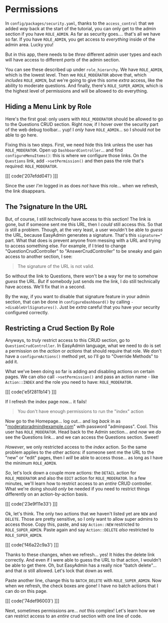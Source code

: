# Permissions

In `config/packages/security.yaml`, thanks to the `access_control` that we added
*way* back at the start of the tutorial, you can only get to the admin section
if you have `ROLE_ADMIN`. As far as security goes.... that's all we have so far. If
you have `ROLE_ADMIN`, you get access to *everything* inside of the admin area.
Lucky you!

But in this app, there needs to be *three* different admin user types and each will
have access to different *parts* of the admin section.

You can see these described up under `role_hierarchy`. We have `ROLE_ADMIN`,
which is the lowest level. Then we `ROLE_MODERATOR` above that, which *includes*
`ROLE_ADMIN`, but we're going to give this some *extra* access, like the
ability to moderate questions. And finally, there's `ROLE_SUPER_ADMIN`, which is
the highest level of permissions and will be allowed to do everything.

## Hiding a Menu Link by Role

Here's the first goal: only users with `ROLE_MODERATOR` should be allowed to go to
the Questions CRUD section. Right now, if I hover over the security part of the
web debug toolbar... yup! I *only* have `ROLE_ADMIN`... so I should *not* be
able to go here.

Fixing this is two steps. First, we need hide this link unless the user has
`ROLE_MODERATOR`. Open up `DashboardController`... and find
`configureMenuItems()`: this is where we configure those links. On the
`Questions` link, add `->setPermission()` and then pass the role that's required:
`ROLE_MODERATOR`.

[[[ code('207efdd041') ]]]

Since the user *I'm* logged in as does *not* have this role... when we refresh, the
link disappears.

## The ?signature In the URL

But, of course, I still *technically* have access to this section! The link is gone,
but if someone sent me this URL, then I *could* still access this. So that *is*
still a problem. Though, at the very least, a user wouldn't be able to *guess* the
URL, because EasyAdmin generates a signature. That's this `signature="` part. What
that does is prevent anyone from messing with a URL and trying to access something
else. For example, if I tried to change "QuestionCrudController" to
"AnswerCrudController" to be sneaky and gain access to another section, I see:

> The signature of the URL is not valid.

So without the link to Questions, there won't be a way for me to somehow *guess*
the URL. *But* if somebody just sends me the link, I do still technically have access.
We'll fix that in a second.

By the way, if you want to disable that signature feature in your admin section,
that can be done in `configureDashboard()` by calling `->disableUrlSignatures()`.
Just be *extra* careful that you have your security configured correctly.

## Restricting a Crud Section By Role

Anyways, to *truly* restrict access to this CRUD section, go to
`QuestionCrudController`. In EasyAdmin language, what we need to do is set a
permission on the *action* or *actions* that should require that role. We don't have
a `configureActions()` method yet, so I'll go to "Override Methods" to add it.

What we've been doing so far is adding and disabling actions on certain pages.
We can *also* call `->setPermission()` and pass an action name - like `Action::INDEX`
and the role you need to have: `ROLE_MODERATOR`.

[[[ code('e5f2811b14') ]]]

If I refresh the index page now... it fails!

> You don't have enough permissions to run the "index" action

Now go to the Homepage... log out... and log *back* in as
"moderatoradmin@example.com" with password "adminpass". Cool. This user has
`ROLE_MODERATOR`. Head back to the Admin section... and *now* we *do* see the
Questions link... and we can access the Questions section. Sweet!

*However*, we only restricted access to the *index* action. So the same problem
applies to the other actions: if someone sent me the URL to the "new" or "edit"
pages, then I *will* be able to access those... as long as I have the minimum
`ROLE_ADMIN`.

*So*, let's lock down a couple more actions: the `DETAIL` action for `ROLE_MODERATOR`
and also the `EDIT` action for `ROLE_MODERATOR`. In a few minutes, we'll learn
how to restrict access to an *entire* CRUD controller. What we're doing should
*only* be needed if you need to restrict things differently on an action-by-action
basis.

[[[ code('23e9f11e33') ]]]

Ok, let's think. The only two actions that we haven't listed yet are `NEW` and
`DELETE`. Those are pretty sensitive, so I only want to allow super admins to
access those. Copy this, paste, and say `Action::NEW` restricted to
`ROLE_SUPER_ADMIN`. Paste again and say `Action::DELETE` *also* restricted to
`ROLE_SUPER_ADMIN`.

[[[ code('f46a22c9a3') ]]]

Thanks to these changes, when we refresh... yes! It hides the delete link correctly.
And even if I were able to guess the URL to that action, I wouldn't be able to get
there. Oh, but EasyAdmin has a really nice "batch delete"... and that *is* still
allowed. Let's lock that down as well.

Paste another line, change this to `BATCH_DELETE` with `ROLE_SUPER_ADMIN`. Now when
we refresh, the check boxes are gone! I have no batch actions that I can do on this
page.

[[[ code('74def96003') ]]]

Next, sometimes permissions are... *not* this complex! Let's learn how we can
restrict access to an *entire* crud section with one line of code.
